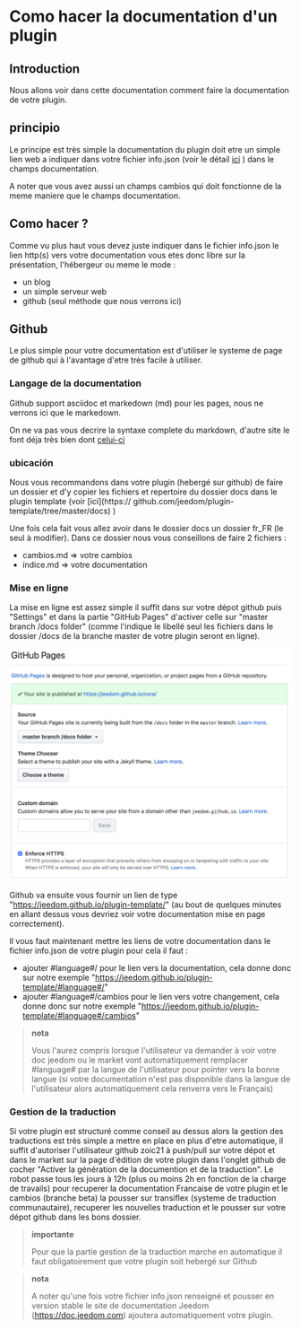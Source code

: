# Como hacer la documentation d'un plugin

## Introduction

Nous allons voir dans cette documentation comment faire la documentation de votre plugin.

## principio

Le principe est très simple la documentation du plugin doit etre un simple lien web a indiquer dans votre fichier info.json (voir le détail [ici](https://jeedom.github.io/documentation/dev/fr_FR/structure_info_json) ) dans le champs documentation.

A noter que vous avez aussi un champs cambios qui doit fonctionne de la meme maniere que le champs documentation.

## Como hacer ?

Comme vu plus haut vous devez juste indiquer dans le fichier info.json le lien http(s) vers votre documentation vous etes donc libre sur la présentation, l'hébergeur ou meme le mode : 

- un blog
- un simple serveur web
- github (seul méthode que nous verrons ici)

## Github

Le plus simple pour votre documentation est d'utiliser le systeme de page de github qui à l'avantage d'etre très facile à utiliser.

### Langage de la documentation

Github support asciidoc et markedown (md) pour les pages, nous ne verrons ici que le markedown.

On ne va pas vous decrire la syntaxe complete du markdown, d'autre site le font déja très bien dont [celui-ci](https://guides.github.com/pdfs/markdown-cheatsheet-online.pdf)

### ubicación

Nous vous recommandons dans votre plugin (hebergé sur github) de faire un dossier et d'y copier les fichiers et repertoire du dossier docs dans le plugin template (voir [ici](https:// github.com/jeedom/plugin-template/tree/master/docs) )

Une fois cela fait vous allez avoir dans le dossier docs un dossier fr_FR (le seul à modifier). Dans ce dossier nous vous conseillons de faire 2 fichiers : 

- cambios.md => votre cambios
- índice.md => votre documentation

### Mise en ligne

La mise en ligne est assez simple il suffit dans sur votre dépot github puis "Settings" et dans la partie "GitHub Pages" d'activer celle sur "master branch /docs folder" (comme l'indique le libellé seul les fichiers dans le dossier /docs de la branche master de votre plugin seront en ligne). 

![doc-github](images/tutoDoc.png)

Github va ensuite vous fournir un lien de type "https://jeedom.github.io/plugin-template/" (au bout de quelques minutes en allant dessus vous devriez voir votre documentation mise en page correctement).

Il vous faut maintenant mettre les liens de votre documentation dans le fichier info.json de votre plugin pour cela il faut : 

- ajouter #language#/ pour le lien vers la documentation, cela donne donc sur notre exemple "https://jeedom.github.io/plugin-template/#language#/"
- ajouter #language#/cambios pour le lien vers votre changement, cela donne donc sur notre exemple "https://jeedom.github.io/plugin-template/#language#/cambios"

> **nota**
>
> Vous l'aurez compris lorsque l'utilisateur va demander à voir votre doc jeedom ou le market vont automatiquement remplacer #language# par la langue de l'utilisateur pour pointer vers la bonne langue (si votre documentation n'est pas disponible dans la langue de l'utilisateur alors automatiquement cela renverra vers le Français)

### Gestion de la traduction

Si votre plugin est structuré comme conseil au dessus alors la gestion des traductions est très simple a mettre en place en plus d'etre automatique, il suffit d'autoriser l'utilisateur github zoic21 à push/pull sur votre dépot et dans le market sur la page d'édition de votre plugin dans l'onglet github de cocher "Activer la génération de la documention et de la traduction". Le robot passe tous les jours à 12h (plus ou moins 2h en fonction de la charge de travails) pour recuperer la documentation Francaise de votre plugin et le cambios (branche beta) la pousser sur transiflex (systeme de traduction communautaire), recuperer les nouvelles traduction et le pousser sur votre dépot github dans les bons dossier.


> **importante**
>
> Pour que la partie gestion de la traduction marche en automatique il faut obligatoirement que votre plugin soit hebergé sur Github

> **nota**
>
> A noter qu'une fois votre fichier info.json renseigné et pousser en version stable le site de documentation Jeedom (https://doc.jeedom.com) ajoutera automatiquement votre plugin.
